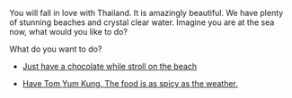 ﻿You will fall in love with Thailand. It is amazingly beautiful. We have plenty of stunning beaches and crystal clear water. Imagine you are at the sea now, what would you like to do?

What do you want to do?

- [Just have a chocolate while stroll on the beach](../../english/search_for_chocolate/search_for_chocolate.md)

- [Have Tom Yum Kung. The food is as spicy as the weather.](../Cuisine/TomYumKung)
